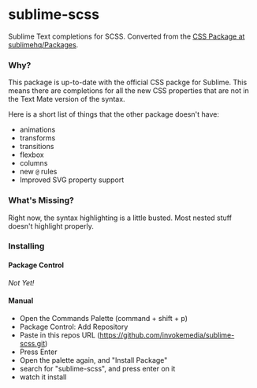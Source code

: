 # sublime-scss

Sublime Text completions for SCSS. Converted from the [CSS Package at sublimehq/Packages](https://github.com/sublimehq/Packages).

### Why?

This package is up-to-date with the official CSS packge for Sublime. This means there are completions for all the new CSS properties that are not in the Text Mate version of the syntax.

Here is a short list of things that the other package doesn't have:

* animations
* transforms
* transitions
* flexbox
* columns
* new `@` rules
* Improved SVG property support

### What's Missing?

Right now, the syntax highlighting is a little busted. Most nested stuff doesn't highlight properly.

### Installing

#### Package Control

*Not Yet!*

#### Manual

* Open the Commands Palette (command + shift + p)
* Package Control: Add Repository
* Paste in this repos URL (https://github.com/invokemedia/sublime-scss.git)
* Press Enter
* Open the palette again, and "Install Package"
* search for "sublime-scss", and press enter on it
* watch it install